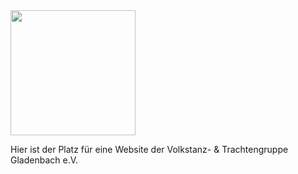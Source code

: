 <img src="https://vtgg.de/bilder/logos/logo.png"  width="200">

Hier ist der Platz für eine Website der Volkstanz- & Trachtengruppe Gladenbach e.V.
